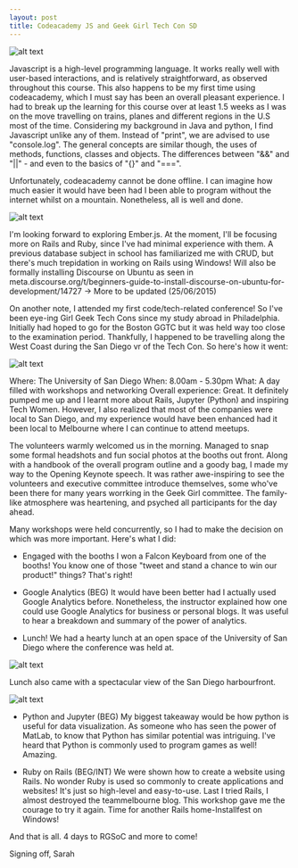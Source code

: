 ```yaml
---
layout: post
title: Codeacademy JS and Geek Girl Tech Con SD
---
```

![alt text](https://www.dropbox.com/s/nbh4re8iob9ysfk/Screenshot%202015-06-23%2021.44.29.png?dl=1)

Javascript is a high-level programming language. It works really well with user-based interactions, and is relatively straightforward, as observed throughout this course.
This also happens to be my first time using codeacademy, which I must say has been an overall pleasant experience. I had to break up the learning for this course over at least 1.5 weeks as I was on the move travelling on trains, planes and different regions in the U.S most of the time.
Considering my background in Java and python, I find Javascript unlike any of them. Instead of "print", we are advised to use "console.log". The general concepts are similar though, the uses of methods, functions, classes and objects. The differences between "&&" and "||" - and even to the basics of "{}" and "===".

Unfortunately, codeacademy cannot be done offline. I can imagine how much easier it would have been had I been able to program without the internet whilst on a mountain. Nonetheless, all is well and done.

![alt text](https://www.dropbox.com/s/3ukjdpygnpa50qv/Screenshot%202015-06-12%2009.10.22.png?dl=1)

I'm looking forward to exploring Ember.js. At the moment, I'll be focusing more on Rails and Ruby, since I've had minimal experience with them. A previous database subject in school has familiarized me with CRUD, but there's much trepidation in working on Rails using Windows!
Will also be formally installing Discourse on Ubuntu as seen in meta.discourse.org/t/beginners-guide-to-install-discourse-on-ubuntu-for-development/14727 -> More to be updated (25/06/2015)

On another note, I attended my first code/tech-related conference! So I've been eye-ing Girl Geek Tech Cons since my study abroad in Philadelphia. Initially had hoped to go for the Boston GGTC but it was held way too close to the examination period. Thankfully, I happened to be travelling along the West Coast during the San Diego vr of the Tech Con. So here's how it went:

![alt text](https://www.dropbox.com/sc/hyf9yyjyepq4ocg/AAC3rTaowfU7XE6yWudKZSBWa?dl=1)

Where: The University of San Diego
When: 8.00am - 5.30pm
What: A day filled with workshops and networking
Overall experience: Great. It definitely pumped me up and I learnt more about Rails, Jupyter (Python) and inspiring Tech Women.
However, I also realized that most of the companies were local to San Diego, and my experience would have been enhanced had it been local to Melbourne where I can continue to attend meetups.

The volunteers warmly welcomed us in the morning. Managed to snap some formal headshots and fun social photos at the booths out front. Along with a handbook of the overall program outline and a goody bag, I made my way to the Opening Keynote speech. 
It was rather awe-inspiring to see the volunteers and executive committee introduce themselves, some who've been there for many years worrking in the Geek Girl committee. The family-like atmosphere was heartening, and psyched all participants for the day ahead.

Many workshops were held concurrently, so I had to make the decision on which was more important. Here's what I did:
- Engaged with the booths
I won a Falcon Keyboard from one of the booths! You know one of those "tweet and stand a chance to win our product!" things? That's right!

- Google Analytics (BEG)
It would have been better had I actually used Google Analytics before. Nonetheless, the instructor explained how one could use Google Analytics for business or personal blogs. It was useful to hear a breakdown and summary of the power of analytics.

- Lunch!
We had a hearty lunch at an open space of the University of San Diego where the conference was held at. 

![alt text](https://www.dropbox.com/sc/g1cesrawtzz4ilw/AADBXE4U2sgA4Fh81dTUCHJFa?dl=1)

Lunch also came with a spectacular view of the San Diego harbourfront.

![alt text](https://www.dropbox.com/sc/c63wfsgyssa80q2/AAAe4EVYN-Wi4tLaReLn69ZLa?dl=1)

- Python and Jupyter (BEG)
My biggest takeaway would be how python is useful for data visualization. As someone who has seen the power of MatLab, to know that Python has similar potential was intriguing. I've heard that Python is commonly used to program games as well! Amazing.

- Ruby on Rails (BEG/INT)
We were shown how to create a website using Rails. No wonder Ruby is used so commonly to create applications and websites! It's just so high-level and easy-to-use. Last I tried Rails, I almost destroyed the teammelbourne blog. This workshop gave me the courage to try it again. Time for another Rails home-Installfest on Windows!

And that is all. 4 days to RGSoC and more to come!

Signing off,
Sarah
